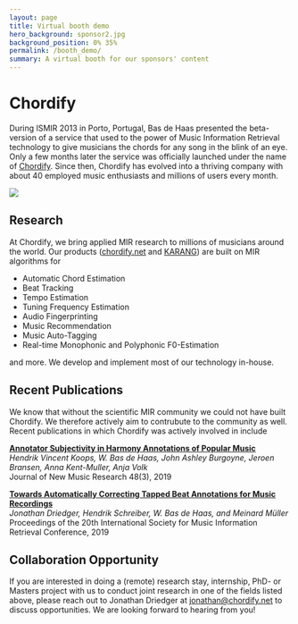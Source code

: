 ```yaml
---
layout: page
title: Virtual booth demo
hero_background: sponsor2.jpg
background_position: 0% 35% 
permalink: /booth_demo/
summary: A virtual booth for our sponsors' content
---
```


# Chordify
During ISMIR 2013 in Porto, Portugal, Bas de Haas presented the beta-version of a service that used to the power of Music Information Retrieval technology to give musicians the chords for any song in the blink of an eye. Only a few months later the service was officially launched under the name of [Chordify](https://chordify.net/). Since then, Chordify has evolved into a thriving company with about 40 employed music enthusiasts and millions of users every month.

![](https://d21buns5ku92am.cloudfront.net/46049/images/342317-chordify%20logo%20green-69c230-original-1579011985.png)

## Research
At Chordify, we bring applied MIR research to millions of musicians around the world. Our products ([chordify.net](https://chordify.net/) and [KARANG](https://karang.app/)) are built on MIR algorithms for
- Automatic Chord Estimation
- Beat Tracking
- Tempo Estimation
- Tuning Frequency Estimation
- Audio Fingerprinting
- Music Recommendation
- Music Auto-Tagging
- Real-time Monophonic and Polyphonic F0-Estimation

and more. We develop and implement most of our technology in-house.

## Recent Publications
We know that without the scientific MIR community we could not have built Chordify. We therefore actively aim to contrubute to the community as well. Recent publications in which Chordify was actively involved in include

**[Annotator Subjectivity in Harmony Annotations of Popular Music](https://github.com/chordify/CASD)**\
*Hendrik Vincent Koops, W. Bas de Haas, John Ashley Burgoyne, Jeroen Bransen, Anna Kent-Muller, Anja Volk*\
Journal of New Music Research 48(3), 2019

**[Towards Automatically Correcting Tapped Beat Annotations for Music Recordings](https://github.com/chordify/tapcorrect)**\
*Jonathan Driedger, Hendrik Schreiber, W. Bas de Haas, and Meinard Müller*\
Proceedings of the 20th International Society for Music Information Retrieval Conference, 2019

## Collaboration Opportunity
If you are interested in doing a (remote) research stay, internship, PhD- or Masters project with us to conduct joint research in one of the fields listed above, please reach out to Jonathan Driedger at [jonathan@chordify.net](mailto:jonathan@chordify.net) to discuss opportunities. We are looking forward to hearing from you!
